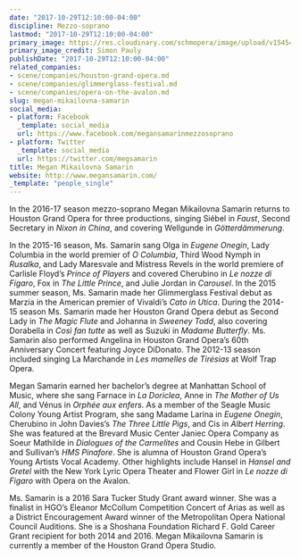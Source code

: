 ```yaml
---
date: "2017-10-29T12:10:00-04:00"
discipline: Mezzo-soprano
lastmod: "2017-10-29T12:10:00-04:00"
primary_image: https://res.cloudinary.com/schmopera/image/upload/v1545409169/media/webhook-uploads/1509293222595/Megan_Samarin_pc_Simon_Pauly_1.jpg.jpg
primary_image_credit: Simon Pauly
publishDate: "2017-10-29T12:10:00-04:00"
related_companies:
- scene/companies/houston-grand-opera.md
- scene/companies/glimmerglass-festival.md
- scene/companies/opera-on-the-avalon.md
slug: megan-mikailovna-samarin
social_media:
- platform: Facebook
  _template: social_media
  url: https://www.facebook.com/megansamarinmezzosoprano
- platform: Twitter
  _template: social_media
  url: https://twitter.com/megsamarin
title: Megan Mikailovna Samarin
website: http://www.megansamarin.com/
_template: "people_single"
---
```


In the 2016-17 season mezzo-soprano Megan Mikailovna Samarin returns to Houston Grand Opera for three productions, singing Siébel in *Faust*, Second Secretary in *Nixon in China*, and covering Wellgunde in *Götterdämmerung*. 

In the 2015-16 season, Ms. Samarin sang Olga in *Eugene Onegin*, Lady Columbia in the world premier of *O Columbia*, Third Wood Nymph in *Rusalka*, and Lady Maresvale and Mistress Revels in the world premiere of Carlisle Floyd’s *Prince of Players* and covered Cherubino in *Le nozze di Figaro*, Fox in *The Little Prince*, and Julie Jordan in *Carousel*. In the 2015 summer season, Ms. Samarin made her Glimmerglass Festival debut as Marzia in the American premier of Vivaldi’s *Cato in Utica*. During the 2014-15 season Ms. Samarin made her Houston Grand Opera debut as Second Lady in *The Magic Flute* and Johanna in *Sweeney Todd*, also covering Dorabella in *Così fan tutte* as well as Suzuki in *Madame Butterfly*. Ms. Samarin also performed Angelina in Houston Grand Opera’s 60th Anniversary Concert featuring Joyce DiDonato. The 2012-13 season included singing La Marchande in *Les mamelles de Tirésias* at Wolf Trap Opera. 

Megan Samarin earned her bachelor’s degree at Manhattan School of Music, where she sang Farnace in *La Doriclea*, Anne in *The Mother of Us All*, and Vénus in *Orphée aux enfers*. As a member of the Seagle Music Colony Young Artist Program, she sang Madame Larina in *Eugene Onegin*, Cherubino in John Davies’s *The Three Little Pigs*, and Cis in *Albert Herring*. She was featured at the Brevard Music Center Janiec Opera Company as Soeur Mathilde in *Dialogues of the Carmelites* and Cousin Hebe in Gilbert and Sullivan’s *HMS Pinafore*. She is alumna of Houston Grand Opera’s Young Artists Vocal Academy. Other highlights include Hansel in *Hansel and Gretel* with the New York Lyric Opera Theater and Flower Girl in *Le nozze di Figaro* with Opera on the Avalon. 

Ms. Samarin is a 2016 Sara Tucker Study Grant award winner. She was a finalist in HGO’s Eleanor McCollum Competition Concert of Arias as well as a District Encouragement Award winner of the Metropolitan Opera National Council Auditions. She is a Shoshana Foundation Richard F. Gold Career Grant recipient for both 2014 and 2016. Megan Mikailovna Samarin is currently a member of the Houston Grand Opera Studio.
